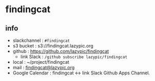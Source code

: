 # findingcat

## info
- slackchannel : `#findingcat`
- s3 bucket : s3://findingcat.lazypic.org
- github : https://github.com/lazypic/findingcat
    - link Slack : `/github subscribe lazypic/findingcat`
- local : ~/project/findingcat
- mail : findingcat@lazypic.org
- Google Calendar : findingcat <-> link Slack Github Apps Channel.
